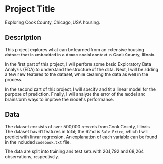 # Project Title
Exploring Cook County, Chicago, USA housing.

## Description
This project explores what can be learned from an extensive housing dataset that is embedded in a dense social context in Cook County, Illinois.

In the first part of this project, I will perform some basic Exploratory Data Analysis (EDA) to understand the structure of the data. Next, I will be adding a few new features to the dataset, while cleaning the data as well in the process.

In the second part of this project, I will specify and fit a linear model for the purpose of prediction. Finally, I will analyze the error of the model and brainstorm ways to improve the model's performance.

## Data
The dataset consists of over 500,000 records from Cook County, Illinois. The dataset has 61 features in total; the 62nd is `Sale Price`, which I will predict with linear regression. An explanation of each variable can be found in the included `codebook.txt` file.

The data are split into training and test sets with 204,792 and 68,264 observations, respectively.
